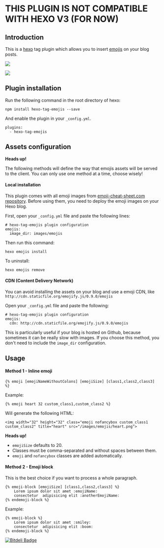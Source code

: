 # THIS PLUGIN IS NOT COMPATIBLE WITH HEXO V3 (FOR NOW)

## Introduction

This is a [hexo](https://github.com/tommy351/hexo) tag plugin which allows you to insert [emojis](http://www.emoji-cheat-sheet.com/) on your blog posts.


![](http://i5.minus.com/jg8SnLgAwUiSZ.png)

![](http://i6.minus.com/jbrvBIzuuV2FSz.png)


## Plugin installation

Run the following command in the root directory of hexo:

```
npm install hexo-tag-emojis --save
```

And enable the plugin in your `_config.yml`.

```
plugins:
  - hexo-tag-emojis
```

## Assets configuration

__Heads up!__

The following methods will define the way that emojis assets will be served to the client. You can only use one method at a time, choose wisely!

#### Local installation

This plugin comes with all emoji images from [emoji-cheat-sheet.com repository](https://github.com/arvida/emoji-cheat-sheet.com). Before using them, you need to deploy the emoji images on your Hexo blog.

First, open your `_config.yml` file and paste the following lines:

```
# hexo-tag-emojis plugin configuration
emojis:
  image_dir: images/emojis
```

Then run this command:

```
hexo emojis install
```

To uninstall:

```
hexo emojis remove
```

#### CDN (Content Delivery Network)

You can avoid installing the assets on your blog and use a emoji CDN, like `http://cdn.staticfile.org/emojify.js/0.9.0/emojis`

Open your `_config.yml` file and paste the following:

```
# hexo-tag-emojis plugin configuration
emojis:
  cdn: http://cdn.staticfile.org/emojify.js/0.9.0/emojis
```

This is particularly useful if your blog is hosted on Github, because sometimes it can be really slow with images.
If you choose this method, you don't need to include the `image_dir` configuration.


## Usage

#### Method 1 - Inline emoji

```
{% emoji [emojiNameWithoutColons] [emojiSize] [class1,class2,class3] %}
```

Example:

```
{% emoji heart 32 custom_class1,custom_class2 %}
```

Will generate the following HTML:

```
<img width="32" height="32" class="emoji nofancybox custom_class1 custom_class2" title="heart" src="/images/emojis/heart.png">
```

__Heads up!__

* `emojiSize` defaults to 20.
* Classes must be comma-separated and without spaces between them.
* `emoji` and `nofancybox` classes are added automatically.



#### Method 2 - Emoji block

This is the best choice if you want to process a whole paragraph.

```
{% emoji-block [emojiSize] [class1,class2,class3] %}
    Lorem ipsum dolor sit amet :emojiName:
    consectetur  adipisicing elit :anotherEmojiName:
{% endemoji-block %}
```

Example:

```
{% emoji-block %}
    Lorem ipsum dolor sit amet :smiley:
    consectetur  adipisicing elit :boom:
{% endemoji-block %}
```


[![Bitdeli Badge](https://d2weczhvl823v0.cloudfront.net/sergiolepore/hexo-tag-emojis/trend.png)](https://bitdeli.com/free "Bitdeli Badge")

